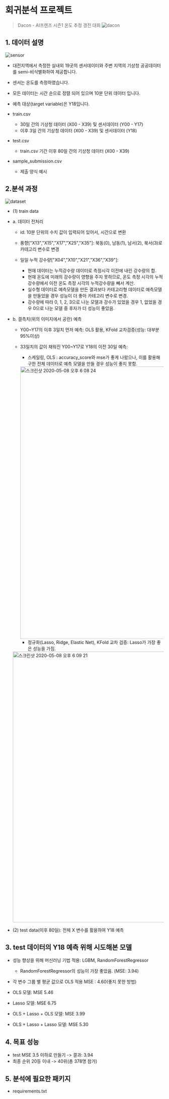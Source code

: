 # 회귀분석 프로젝트

> Dacon - AI프렌즈 시즌1 온도 추정 경진 대회
![dacon](https://user-images.githubusercontent.com/60166667/78556644-4ba15a00-784a-11ea-939a-e5862cb13644.png)


## 1. 데이터 설명
![sensor](https://user-images.githubusercontent.com/60166667/78556685-61af1a80-784a-11ea-9e0d-624f38f94810.png)
 - 대전지역에서 측정한 실내외 19곳의 센서데이터와 주변 지역의 기상청 공공데이터를 semi-비식별화하여 제공합니다.
 - 센서는 온도를 측정하였습니다.
 - 모든 데이터는 시간 순으로 정렬 되어 있으며 10분 단위 데이터 입니다.
 - 예측 대상(target variable)은 Y18입니다.

 - train.csv
    - 30일 간의 기상청 데이터 (X00 - X39) 및 센서데이터 (Y00 - Y17)
    - 이후 3일 간의 기상청 데이터 (X00 - X39) 및 센서데이터 (Y18)

 - test.csv
    - train.csv 기간 이후 80일 간의 기상청 데이터 (X00 - X39)

 - sample_submission.csv
    - 제출 양식 예시


## 2.분석 과정
![dataset](https://user-images.githubusercontent.com/60166667/78556804-97540380-784a-11ea-86c4-73d3f129e186.png)

- (1) train data
 - a. 데이터 전처리
   - id: 10분 단위의 수치 값이 입력되어 있어서, 시간으로 변환
   
   - 풍향["X13","X15","X17","X25","X35"]: 북동(0), 남동(1), 남서(2), 북서(3)로 카테고리 변수로 변경
    
   - 일일 누적 강수량["X04","X10","X21","X36","X39"]: 
     -  현재 데이터는 누적강수량 데이터로 측정시각 이전에 내린 강수량의 합.
     -  현재 온도에 미래의 강수량이 영향을 주지 못하므로, 온도 측정 시각의 누적강수량에서 이전 온도 측정 시각의 누적강수량을 빼서 계산. 
     - 실수형 데이터로 예측모델을 만든 결과보다 카테고리형 데이터로 예측모델을 만들었을 경우 성능이 더 좋아 카테고리 변수로 변경. 
     - 강수량에 따라 0, 1, 2, 3으로 나눈 모델과 강수가 있었을 경우 1, 없었을 경우 0으로 나눈 모델 중 후자가 더 성능이 좋았음.
   
 - b. 결측치(위의 이미지에서 공란) 예측
    - Y00~Y17의 이후 3일치 먼저 예측: OLS 활용, KFold 교차검증(성능: 대부분 95%이상)
    - 33일치의 값이 채워진 Y00~Y17로 Y18의 이전 30일 예측: 
      - 스케일링, OLS : accuracy_score와 mse가 좋게 나왔으나, 이를 활용해 구한 전체 데이터로 예측 모델을 만들 경우 성능이 좋지 못함.
      <img width="866" alt="스크린샷 2020-05-08 오후 6 08 24" src="https://user-images.githubusercontent.com/60166667/81390776-fb722c00-9156-11ea-9b20-a0bc6b903354.png">
      
      - 정규화(Lasso, Ridge, Elastic Net), KFold 교차 검증: Lasso가 가장 좋은 성능을 가짐.
   <img width="861" alt="스크린샷 2020-05-08 오후 6 09 21" src="https://user-images.githubusercontent.com/60166667/81390824-0cbb3880-9157-11ea-8069-160b28316f6a.png">
   

- (2) test data(이후 80일): 전체 X 변수를 활용하여 Y18 예측
  
## 3. test 데이터의 Y18 예측 위해 시도해본 모델
  - 성능 향상을 위해 머신러닝 기법 적용: LGBM, RandomForestRegressor
    - RandomForestRegressor의 성능이 가장 좋았음. (MSE: 3.94)
    
 - 각 변수 그룹 별 평균 값으로 OLS 적용 MSE : 4.60(좋지 못한 방법) 
 - OLS 모델: MSE 5.46
 - Lasso 모델: MSE 6.75
 - OLS + Lasso + OLS 모델: MSE 3.99
 - OLS + Lasso + Lasso 모델: MSE 5.30
    
## 4. 목표 성능
- test MSE 3.5 이하로 만들기 -> 결과: 3.94
- 최종 순위 20등 이내 -> 40위(총 378명 참가) 

## 5. 분석에 필요한 패키지
 - requirements.txt
